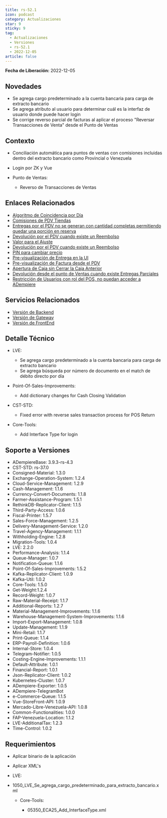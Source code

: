```yaml
---
title: rs-52.1
icon: podcast
category: Actualizaciones
star: 9
sticky: 9
tag:
  - Actualizaciones
  - Versiones
  - rs-52.1
  - 2022-12-05
article: false
---
```


**Fecha de Liberación:** 2022-12-05

## Novedades

- Se agrega cargo predeterminado a la cuenta bancaria para carga de extracto bancario
- Se agrega atributo al usuario para determinar cuál es la interfaz de usuario donde puede hacer login
- Se corrige reverso parcial de facturas al aplicar el proceso "Reversar Transacciones de Venta" desde el Punto de Ventas
  
## Contexto

- Conciliación automática para puntos de ventas con comisiones incluidas dentro del extracto bancario como Provincial o Venezuela
- Login por ZK y Vue
- Punto de Ventas:

  - Reverso de Transacciones de Ventas

## Enlaces Relacionados

- [Algoritmo de Coincidencia por Día](https://stackoverflowteams.com/c/erpya/questions/375/385#385)
- [Comisiones de PDV Tiendas](https://github.com/erpcya/Control-PROSEIN/issues/310)
- [Entregas por el PDV no se generan con cantidad completas permitiendo quedar una porción en reserva](https://github.com/erpcya/Control-PROSEIN/issues/333)
- [Devolución por el PDV cuando existe un Reembolso](https://github.com/erpcya/Control-PROSEIN/issues/331)
- [Valor para el Ajuste](https://github.com/erpcya/Control-PROSEIN/issues/353)
- [Devolución por el PDV cuando existe un Reembolso](https://github.com/erpcya/Control-PROSEIN/issues/331)
- [PIN para cambiar precio](https://github.com/erpcya/Control-PROSEIN/issues/337)
- [Pre-visualización de Entrega en la UI](https://github.com/erpcya/Control-PROSEIN/issues/379)
- [Pre-visualización de Factura desde el PDV](https://github.com/erpcya/Control-PROSEIN/issues/378)
- [Apertura de Caja sin Cerrar la Caja Anterior](https://github.com/erpcya/Control-PROSEIN/issues/382)
- [Devolución desde el punto de Ventas cuando existe Entregas Parciales](https://github.com/erpcya/Control-PROSEIN/issues/328)
- [Restricción de Usuarios con rol del POS, no puedan acceder a ADempiere](ttps://github.com/erpcya/Control-PROSEIN/issues/380)

## Servicios Relacionados

- [Versión de Backend](https://github.com/erpcya/adempiere-customer-backend/releases/tag/rs-1.9.1)
- [Versión de Gateway](https://github.com/erpcya/gateway-customer-api/releases/tag/solop-rs-1.2.5)
- [Versión de FrontEnd](https://github.com/solop-develop/frontend-core/releases/tag/experimental-1.9.4)

## Detalle Técnico

- LVE:

  - Se agrega cargo predeterminado a la cuenta bancaria para carga de extracto bancario
  - Se agrega búsqueda por número de documento en el match de débito directo por día

- Point-Of-Sales-Improvements:

  - Add dictionary changes for Cash Closing Validation

- CST-STD:

  - Fixed error with reverse sales transaction process for POS Return

- Core-Tools:

  - Add Interface Type for login
  
## Soporte a Versiones

- ADempiereBase: 3.9.3-rs-4.3
- CST-STD: rs-37.0
- Consigned-Material: 1.3.0
- Exchange-Operation-System: 1.2.4
- Cloud-Service-Management: 1.2.9
- Cash-Management: 1.1.6
- Currency-Convert-Documents: 1.1.8
- Farmer-Assistance-Program: 1.5.1
- RethinkDB-Replicator-Client: 1.1.5
- Third-Party-Access: 1.0.6
- Fiscal-Printer: 1.5.7
- Sales-Force-Management: 1.2.5
- Delivery-Management-Service: 1.2.0
- Travel-Agency-Management: 1.1.1
- Withholding-Engine: 1.2.8
- Migration-Tools: 1.0.4
- LVE: 2.2.0
- Performance-Analysis: 1.1.4
- Queue-Manager: 1.0.7
- Notification-Queue: 1.1.6
- Point-Of-Sales-Improvements: 1.5.2
- Kafka-Replicator-Client: 1.0.9
- Kafka-Util: 1.0.2
- Core-Tools: 1.5.0
- Get-Weight:1.2.4
- Record-Weight: 1.0.7
- Raw-Material-Receipt: 1.1.7
- Additional-Reports: 1.2.7
- Material-Management-Improvements: 1.1.6
- Warehouse-Management-System-Improvements: 1.1.6
- Import-Export-Management: 1.0.8
- Update-Management: 1.1.9
- Mini-Retail: 1.1.7
- Print-Queue: 1.1.4
- ERP-Payroll-Definition: 1.0.6
- Internal-Store: 1.0.4
- Telegram-Notifier: 1.0.5
- Costing-Engine-Improvements: 1.1.1
- Default-Attribute: 1.0.1
- Financial-Report: 1.0.1
- Json-Replicator-Client: 1.0.2
- Kubernetes-Cluster: 1.0.7
- ADempiere-Exporter: 1.0.5
- ADempiere-TelegramBot
- e-Commerce-Queue: 1.1.5
- Vue-StoreFront-API: 1.0.9
- Mercado-Libre-Venezuela-API: 1.0.8
- Common-Functionalities: 1.0.0
- FAP-Venezuela-Location: 1.1.2
- LVE-AdditionalTax: 1.2.3
- Time-Control: 1.0.2

## Requerimientos

- Aplicar binario de la aplicación
- Aplicar XML's
  
- LVE:

- 1050_LVE_Se_agrega_cargo_predeterminado_para_extracto_bancario.xml

  - Core-Tools:

    - 05350_ECA25_Add_InterfaceType.xml
